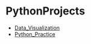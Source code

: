 # PythonProjects

- [Data_Visualization](./PythonProjects/Data_Visualization)
- [Python_Practice](./PythonProjects/Python_Practice)

